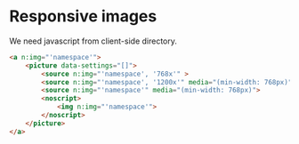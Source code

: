 # Responsive images

We need javascript from client-side directory.

```html
<a n:img="'namespace'">
    <picture data-settings="[]">
        <source n:img="'namespace', '768x'" >
        <source n:img="'namespace', '1200x'" media="(min-width: 768px)">
        <source n:img="'namespace'" media="(min-width: 768px)">
        <noscript>
            <img n:img="'namespace'">
        </noscript>
    </picture>
</a>
```
